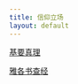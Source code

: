 ```yaml
---
title: 信仰立场
layout: default
---
```


[基要真理](https://zlchurch.github.io/sermons/index_truth)  

[雅各书查经](https://zlchurch.github.io/sermons/index_james)  

